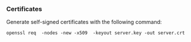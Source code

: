 ### Certificates

Generate self-signed certificates with the following command:

    openssl req  -nodes -new -x509  -keyout server.key -out server.crt
